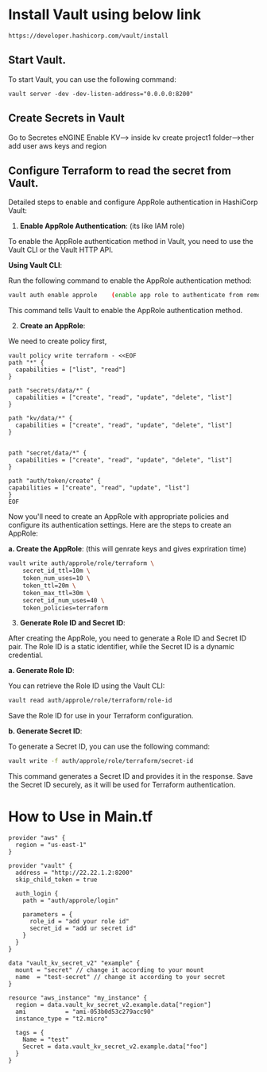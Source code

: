 
# Install Vault using below link

```
https://developer.hashicorp.com/vault/install

```


## Start Vault.

To start Vault, you can use the following command:

```
vault server -dev -dev-listen-address="0.0.0.0:8200"
```

## Create Secrets in Vault

Go to Secretes eNGINE Enable KV--> inside kv create project1 folder-->ther add user aws keys and region

## Configure Terraform to read the secret from Vault.

Detailed steps to enable and configure AppRole authentication in HashiCorp Vault:

1. **Enable AppRole Authentication**: (its like IAM role)

To enable the AppRole authentication method in Vault, you need to use the Vault CLI or the Vault HTTP API.

**Using Vault CLI**:

Run the following command to enable the AppRole authentication method:

```bash
vault auth enable approle    (enable app role to authenticate from remote source)
```

This command tells Vault to enable the AppRole authentication method.

2. **Create an AppRole**:

We need to create policy first,

```
vault policy write terraform - <<EOF
path "*" {
  capabilities = ["list", "read"]
}

path "secrets/data/*" {
  capabilities = ["create", "read", "update", "delete", "list"]
}

path "kv/data/*" {
  capabilities = ["create", "read", "update", "delete", "list"]
}


path "secret/data/*" {
  capabilities = ["create", "read", "update", "delete", "list"]
}

path "auth/token/create" {
capabilities = ["create", "read", "update", "list"]
}
EOF
```

Now you'll need to create an AppRole with appropriate policies and configure its authentication settings. Here are the steps to create an AppRole:

**a. Create the AppRole**: (this will genrate keys and gives expriration time)

```bash
vault write auth/approle/role/terraform \
    secret_id_ttl=10m \
    token_num_uses=10 \
    token_ttl=20m \
    token_max_ttl=30m \
    secret_id_num_uses=40 \
    token_policies=terraform
```

3. **Generate Role ID and Secret ID**:

After creating the AppRole, you need to generate a Role ID and Secret ID pair. The Role ID is a static identifier, while the Secret ID is a dynamic credential.

**a. Generate Role ID**:

You can retrieve the Role ID using the Vault CLI:

```bash
vault read auth/approle/role/terraform/role-id
```

Save the Role ID for use in your Terraform configuration.

**b. Generate Secret ID**:

To generate a Secret ID, you can use the following command:

```bash
vault write -f auth/approle/role/terraform/secret-id
   ```

This command generates a Secret ID and provides it in the response. Save the Secret ID securely, as it will be used for Terraform authentication.



# How to Use in Main.tf

```
provider "aws" {
  region = "us-east-1"
}

provider "vault" {
  address = "http://22.22.1.2:8200"
  skip_child_token = true

  auth_login {
    path = "auth/approle/login"

    parameters = {
      role_id = "add your role id"
      secret_id = "add ur secret id"
    }
  }
}

data "vault_kv_secret_v2" "example" {
  mount = "secret" // change it according to your mount
  name  = "test-secret" // change it according to your secret
}

resource "aws_instance" "my_instance" {
  region = data.vault_kv_secret_v2.example.data["region"]
  ami           = "ami-053b0d53c279acc90"
  instance_type = "t2.micro"

  tags = {
    Name = "test"
    Secret = data.vault_kv_secret_v2.example.data["foo"]
  }
}



```
